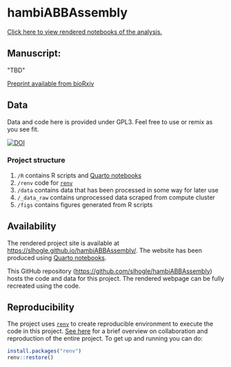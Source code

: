 # hambiABBAssembly

[Click here to view rendered notebooks of the analysis.](https://slhogle.github.io/hambiABBAssembly/)

## Manuscript:

"TBD"

[Preprint available from bioRxiv]()

## Data

Data and code here is provided under GPL3. Feel free to use or remix as you see fit.

[![DOI](https://zenodo.org/badge/.svg)](https://zenodo.org/badge/latestdoi/)

### Project structure
1.  `/R` contains R scripts and [Quarto notebooks](https://quarto.org/)
2.  `/renv` code for [`renv`](https://rstudio.github.io/renv/index.html)
3.  `/data` contains data that has been processed in some way for later use
4.  `/_data_raw` contains unprocessed data scraped from compute cluster
5.  `/figs` contains figures generated from R scripts

## Availability

The rendered project site is available at <https://slhogle.github.io/hambiABBAssembly/>. The website has been produced using [Quarto notebooks](https://quarto.org/).

This GitHub repository (<https://github.com/slhogle/hambiABBAssembly>) hosts the code and data for this project. The rendered webpage can be fully recreated using the code.

## Reproducibility

The project uses [`renv`](https://rstudio.github.io/renv/index.html) to create reproducible environment to execute the code in this project. [See here](https://rstudio.github.io/renv/articles/renv.html#collaboration) for a brief overview on collaboration and reproduction of the entire project. To get up and running you can do:

``` r
install.packages("renv")
renv::restore()
```
